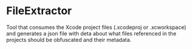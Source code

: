 # FileExtractor

Tool that consumes the Xcode project files (.xcodeproj or .xcworkspace) and generates a json file with deta about what files referenced in the projects should be obfuscated and their metadata.


